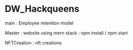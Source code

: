 # DW_Hackqueens

main : Employee retention model  

Master : website using mern stack : npm install / npm start

NFTCreation : nft creations 
